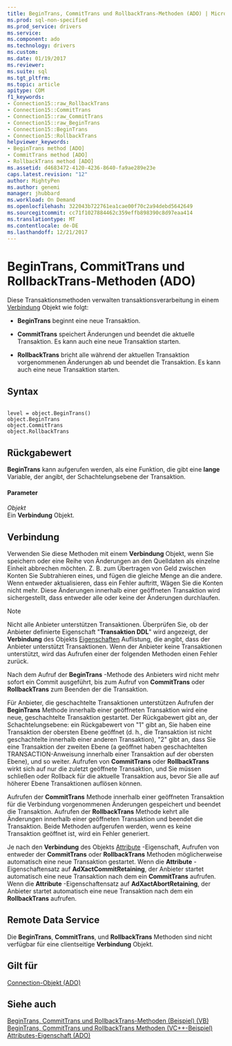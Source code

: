 ```yaml
---
title: BeginTrans, CommitTrans und RollbackTrans-Methoden (ADO) | Microsoft Docs
ms.prod: sql-non-specified
ms.prod_service: drivers
ms.service: 
ms.component: ado
ms.technology: drivers
ms.custom: 
ms.date: 01/19/2017
ms.reviewer: 
ms.suite: sql
ms.tgt_pltfrm: 
ms.topic: article
apitype: COM
f1_keywords:
- Connection15::raw_RollbackTrans
- Connection15::CommitTrans
- Connection15::raw_CommitTrans
- Connection15::raw_BeginTrans
- Connection15::BeginTrans
- Connection15::RollbackTrans
helpviewer_keywords:
- BeginTrans method [ADO]
- CommitTrans method [ADO]
- RollbackTrans method [ADO]
ms.assetid: d4683472-4120-4236-8640-fa9ae289e23e
caps.latest.revision: "12"
author: MightyPen
ms.author: genemi
manager: jhubbard
ms.workload: On Demand
ms.openlocfilehash: 322043b722761ea1cae00f70c2a94debd5642649
ms.sourcegitcommit: cc71f1027884462c359effb898390c8d97eaa414
ms.translationtype: MT
ms.contentlocale: de-DE
ms.lasthandoff: 12/21/2017
---
```

# <a name="begintrans-committrans-and-rollbacktrans-methods-ado"></a>BeginTrans, CommitTrans und RollbackTrans-Methoden (ADO)
Diese Transaktionsmethoden verwalten transaktionsverarbeitung in einem [Verbindung](../../../ado/reference/ado-api/connection-object-ado.md) Objekt wie folgt:  
  
-   **BeginTrans** beginnt eine neue Transaktion.  
  
-   **CommitTrans** speichert Änderungen und beendet die aktuelle Transaktion. Es kann auch eine neue Transaktion starten.  
  
-   **RollbackTrans** bricht alle während der aktuellen Transaktion vorgenommenen Änderungen ab und beendet die Transaktion. Es kann auch eine neue Transaktion starten.  
  
## <a name="syntax"></a>Syntax  
  
```  
  
level = object.BeginTrans()  
object.BeginTrans  
object.CommitTrans  
object.RollbackTrans  
```  
  
## <a name="return-value"></a>Rückgabewert  
 **BeginTrans** kann aufgerufen werden, als eine Funktion, die gibt eine **lange** Variable, der angibt, der Schachtelungsebene der Transaktion.  
  
#### <a name="parameters"></a>Parameter  
 *Objekt*  
 Ein **Verbindung** Objekt.  
  
## <a name="connection"></a>Verbindung  
 Verwenden Sie diese Methoden mit einem **Verbindung** Objekt, wenn Sie speichern oder eine Reihe von Änderungen an den Quelldaten als einzelne Einheit abbrechen möchten. Z. B. zum Übertragen von Geld zwischen Konten Sie Subtrahieren eines, und fügen die gleiche Menge an die andere. Wenn entweder aktualisieren, dass ein Fehler auftritt, Wägen Sie die Konten nicht mehr. Diese Änderungen innerhalb einer geöffneten Transaktion wird sichergestellt, dass entweder alle oder keine der Änderungen durchlaufen.  
  
> [!NOTE]
>  Nicht alle Anbieter unterstützen Transaktionen. Überprüfen Sie, ob der Anbieter definierte Eigenschaft "**Transaktion DDL**" wird angezeigt, der **Verbindung** des Objekts [Eigenschaften](../../../ado/reference/ado-api/properties-collection-ado.md) Auflistung, die angibt, dass der Anbieter unterstützt Transaktionen. Wenn der Anbieter keine Transaktionen unterstützt, wird das Aufrufen einer der folgenden Methoden einen Fehler zurück.  
  
 Nach dem Aufruf der **BeginTrans** -Methode des Anbieters wird nicht mehr sofort ein Commit ausgeführt, bis zum Aufruf von **CommitTrans** oder **RollbackTrans** zum Beenden der die Transaktion.  
  
 Für Anbieter, die geschachtelte Transaktionen unterstützen Aufrufen der **BeginTrans** Methode innerhalb einer geöffneten Transaktion wird eine neue, geschachtelte Transaktion gestartet. Der Rückgabewert gibt an, der Schachtelungsebene: ein Rückgabewert von "1" gibt an, Sie haben eine Transaktion der obersten Ebene geöffnet (d. h., die Transaktion ist nicht geschachtelte innerhalb einer anderen Transaktion), "2" gibt an, dass Sie eine Transaktion der zweiten Ebene (a geöffnet haben geschachtelten TRANSACTION-Anweisung innerhalb einer Transaktion auf der obersten Ebene), und so weiter. Aufrufen von **CommitTrans** oder **RollbackTrans** wirkt sich auf nur die zuletzt geöffnete Transaktion, und Sie müssen schließen oder Rollback für die aktuelle Transaktion aus, bevor Sie alle auf höherer Ebene Transaktionen auflösen können.  
  
 Aufrufen der **CommitTrans** Methode innerhalb einer geöffneten Transaktion für die Verbindung vorgenommenen Änderungen gespeichert und beendet die Transaktion. Aufrufen der **RollbackTrans** Methode kehrt alle Änderungen innerhalb einer geöffneten Transaktion und beendet die Transaktion. Beide Methoden aufgerufen werden, wenn es keine Transaktion geöffnet ist, wird ein Fehler generiert.  
  
 Je nach den **Verbindung** des Objekts [Attribute](../../../ado/reference/ado-api/attributes-property-ado.md) -Eigenschaft, Aufrufen von entweder der **CommitTrans** oder **RollbackTrans** Methoden möglicherweise automatisch eine neue Transaktion gestartet. Wenn die **Attribute** -Eigenschaftensatz auf **AdXactCommitRetaining**, der Anbieter startet automatisch eine neue Transaktion nach dem ein **CommitTrans** aufrufen. Wenn die **Attribute** -Eigenschaftensatz auf **AdXactAbortRetaining**, der Anbieter startet automatisch eine neue Transaktion nach dem ein **RollbackTrans** aufrufen.  
  
## <a name="remote-data-service"></a>Remote Data Service  
 Die **BeginTrans**, **CommitTrans**, und **RollbackTrans** Methoden sind nicht verfügbar für eine clientseitige **Verbindung** Objekt.  
  
## <a name="applies-to"></a>Gilt für  
 [Connection-Objekt (ADO)](../../../ado/reference/ado-api/connection-object-ado.md)  
  
## <a name="see-also"></a>Siehe auch  
 [BeginTrans, CommitTrans und RollbackTrans-Methoden (Beispiel) (VB)](../../../ado/reference/ado-api/begintrans-committrans-and-rollbacktrans-methods-example-vb.md)   
 [BeginTrans, CommitTrans und RollbackTrans Methoden (VC++-Beispiel)](../../../ado/reference/ado-api/begintrans-committrans-and-rollbacktrans-methods-example-vc.md)   
 [Attributes-Eigenschaft (ADO)](../../../ado/reference/ado-api/attributes-property-ado.md)
